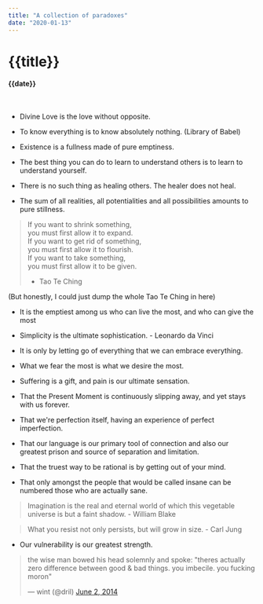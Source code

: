 ```yaml
---
title: "A collection of paradoxes"
date: "2020-01-13"
---
```

# {{title}}

#### {{date}}

<br>

- Divine Love is the love without opposite.

- To know everything is to know absolutely nothing. (Library of Babel)

- Existence is a fullness made of pure emptiness.

- The best thing you can do to learn to understand others is to learn to understand yourself.

- There is no such thing as healing others. The healer does not heal.

- The sum of all realities, all potentialities and all possibilities amounts to pure stillness.

> If you want to shrink something,  
> you must first allow it to expand.  
> If you want to get rid of something,  
> you must first allow it to flourish.  
> If you want to take something,  
> you must first allow it to be given.   
> 
> - Tao Te Ching

(But honestly, I could just dump the whole Tao Te Ching in here)

- It is the emptiest among us who can live the most, and who can give the most

- Simplicity is the ultimate sophistication. - Leonardo da Vinci

- It is only by letting go of everything that we can embrace everything.

- What we fear the most is what we desire the most.

- Suffering is a gift, and pain is our ultimate sensation.

- That the Present Moment is continuously slipping away, and yet stays with us forever.

- That we're perfection itself, having an experience of perfect imperfection.

- That our language is our primary tool of connection and also our greatest prison and source of separation and limitation.

- That the truest way to be rational is by getting out of your mind.

- That only amongst the people that would be called insane can be numbered those who are actually sane.

> Imagination is the real and eternal world of which this vegetable universe is but a faint shadow. - William Blake

> What you resist not only persists, but will grow in size. - Carl Jung

- Our vulnerability is our greatest strength.

<blockquote class="twitter-tweet"><p lang="en" dir="ltr">the wise man bowed his head solemnly and spoke: &quot;theres actually zero difference between good &amp; bad things. you imbecile. you fucking moron&quot;</p>&mdash; wint (@dril) <a href="https://twitter.com/dril/status/473265809079693312?ref_src=twsrc%5Etfw">June 2, 2014</a></blockquote>